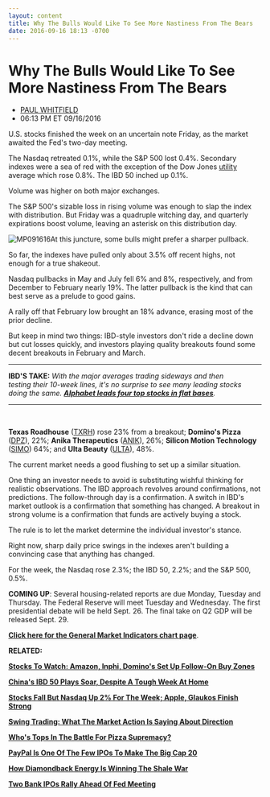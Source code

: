```yaml
---
layout: content
title: Why The Bulls Would Like To See More Nastiness From The Bears
date: 2016-09-16 18:13 -0700
---
```



Why The Bulls Would Like To See More Nastiness From The Bears
==============================================================




* [PAUL WHITFIELD](https://www.investors.com/author/whitfieldp/ "Posts by PAUL WHITFIELD")
* 06:13 PM ET 09/16/2016




U.S. stocks finished the week on an uncertain note Friday, as the market awaited the Fed's two-day meeting.


The Nasdaq retreated 0.1%, while the S&P 500 lost 0.4%. Secondary indexes were a sea of red with the exception of the Dow Jones [utility](https://www.investors.com/data-tables/utility-leaders-sep-15-2016/) average which rose 0.8%. The IBD 50 inched up 0.1%.


Volume was higher on both major exchanges.


The S&P 500's sizable loss in rising volume was enough to slap the index with distribution. But Friday was a quadruple witching day, and quarterly expirations boost volume, leaving an asterisk on this distribution day.


![MP091616](https://www.investors.com/wp-content/uploads/2016/09/MP091616-168x300.jpg)At this juncture, some bulls might prefer a sharper pullback.


So far, the indexes have pulled only about 3.5% off recent highs, not enough for a true shakeout.


Nasdaq pullbacks in May and July fell 6% and 8%, respectively, and from December to February nearly 19%. The latter pullback is the kind that can best serve as a prelude to good gains.


A rally off that February low brought an 18% advance, erasing most of the prior decline.


But keep in mind two things: IBD-style investors don't ride a decline down but cut losses quickly, and investors playing quality breakouts found some decent breakouts in February and March.




---


**IBD'S TAKE:** *With the major averages trading sideways and then testing their 10-week lines, it's no surprise to see many leading stocks doing the same. [**Alphabet leads four top stocks in flat bases**](https://www.investors.com/news/technology/alphabet-nvidia-lead-4-top-rated-stocks-in-flat-bases/).*




---


 


**Texas Roadhouse** ([TXRH](https://research.investors.com/quote.aspx?symbol=TXRH)) rose 23% from a breakout; **Domino's Pizza** ([DPZ](https://research.investors.com/quote.aspx?symbol=DPZ)), 22%; **Anika Therapeutics** ([ANIK](https://research.investors.com/quote.aspx?symbol=ANIK)), 26%; **Silicon Motion Technology** ([SIMO](https://research.investors.com/quote.aspx?symbol=SIMO)) 64%; and **Ulta Beauty** ([ULTA](https://research.investors.com/quote.aspx?symbol=ULTA)), 48%.


The current market needs a good flushing to set up a similar situation.


One thing an investor needs to avoid is substituting wishful thinking for realistic observations. The IBD approach revolves around confirmations, not predictions. The follow-through day is a confirmation. A switch in IBD's market outlook is a confirmation that something has changed. A breakout in strong volume is a confirmation that funds are actively buying a stock.


The rule is to let the market determine the individual investor's stance.


Right now, sharp daily price swings in the indexes aren't building a convincing case that anything has changed.


For the week, the Nasdaq rose 2.3%; the IBD 50, 2.2%; and the S&P 500, 0.5%.


**COMING UP**: Several housing-related reports are due Monday, Tuesday and Thursday. The Federal Reserve will meet Tuesday and Wednesday. The first presidential debate will be held Sept. 26. The final take on Q2 GDP will be released Sept. 29.


**[Click here for the General Market Indicators chart page](https://www.investors.com/wp-content/uploads/2016/09/GMI_091916.pdf)**.


**RELATED:**


[**Stocks To Watch: Amazon, Inphi, Domino's Set Up Follow-On Buy Zones**](https://www.investors.com/news/stocks-to-watch-amazon-inphi-dominos-set-up-follow-on-buy-zones/)


[**China's IBD 50 Plays Soar, Despite A Tough Week At Home**](https://www.investors.com/stock-lists/ibd-50/chinas-ibd-50-plays-soar-despite-a-tough-week-at-home/)


[**Stocks Fall But Nasdaq Up 2% For The Week; Apple, Glaukos Finish Strong**](https://www.investors.com/market-trend/stock-market-today/stocks-fall-but-nasdaq-up-2-for-the-week-apple-glaukos-finish-strong/)


[**Swing Trading: What The Market Action Is Saying About Direction**](https://www.investors.com/research/swing-trading/what-the-market-action-is-saying-about-direction/)


**[Who's Tops In The Battle For Pizza Supremacy?](https://www.investors.com/stock-lists/new-highs/pizza-makers-on-the-rise-which-holds-the-most-potential/)**


**[PayPal Is One Of The Few IPOs To Make The Big Cap 20](https://www.investors.com/stock-lists/ibd-big-cap-20/paypal-somewhat-rare-as-ipo-among-big-caps/)**


**[How Diamondback Energy Is Winning The Shale War](https://www.investors.com/research/the-new-america/diamondback-dominates-prolific-permian-basin-with-conservative-deals/)**


**[Two Bank IPOs Rally Ahead Of Fed Meeting](https://www.investors.com/news/fb-financial-jumps-in-ipo-ahead-of-fed-meeting/)**





